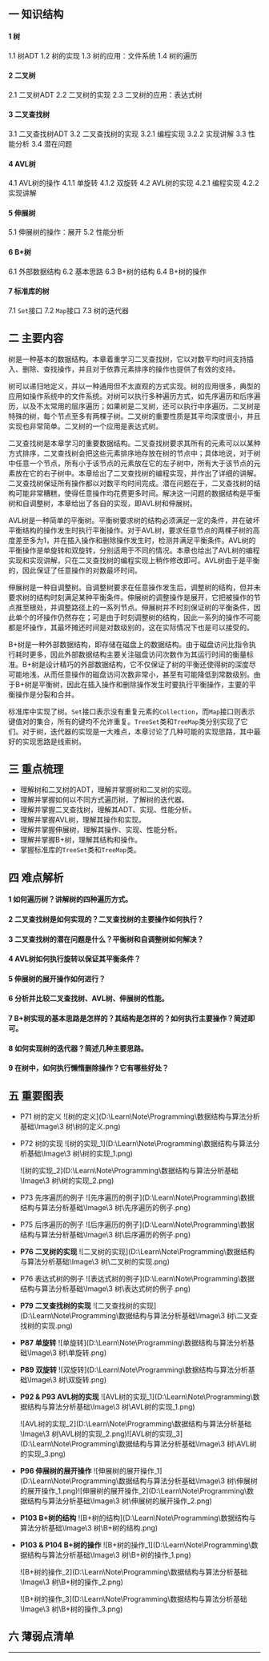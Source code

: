## 一  知识结构

#### 1  树

1.1  树ADT
1.2  树的实现
1.3  树的应用：文件系统
1.4  树的遍历

#### 2  二叉树

2.1  二叉树ADT
2.2  二叉树的实现
2.3  二叉树的应用：表达式树

#### 3  二叉查找树

3.1  二叉查找树ADT
3.2  二叉查找树的实现
	3.2.1  编程实现
	3.2.2  实现讲解
3.3  性能分析
3.4  潜在问题

#### 4  AVL树

4.1  AVL树的操作
	4.1.1  单旋转
	4.1.2  双旋转
4.2  AVL树的实现
	4.2.1  编程实现
	4.2.2  实现讲解

#### 5  伸展树

5.1  伸展树的操作：展开
5.2  性能分析

#### 6  B+树

6.1  外部数据结构
6.2  基本思路
6.3  B+树的结构
6.4  B+树的操作

#### 7  标准库的树

7.1  `Set`接口
7.2  `Map`接口
7.3  树的迭代器

## 二  主要内容

​	树是一种基本的数据结构。本章着重学习二叉查找树，它以对数平均时间支持插入、删除、查找操作，并且对于依靠元素排序的操作也提供了有效的支持。

​	树可以递归地定义，并以一种通用但不太直观的方式实现。树的应用很多，典型的应用如操作系统中的文件系统。对树可以执行多种遍历方式，如先序遍历和后序遍历，以及不太常用的层序遍历；如果树是二叉树，还可以执行中序遍历。
​	二叉树是特殊的树，每个节点至多有两棵子树。二叉树的重要性质是其平均深度很小，并且实现也非常简单。二叉树的一个应用是表达式树。

​	二叉查找树是本章学习的重要数据结构。二叉查找树要求其所有的元素可以以某种方式排序，二叉查找树会把这些元素排序地存放在树的节点中；具体地说，对于树中任意一个节点，所有小于该节点的元素放在它的左子树中，所有大于该节点的元素放在它的右子树中。本章给出了二叉查找树的编程实现，并作出了详细的讲解。
​	二叉查找树保证所有操作都以对数平均时间完成。潜在问题在于，二叉查找树的结构可能非常糟糕，使得任意操作均花费更多时间。解决这一问题的数据结构是平衡树和自调整树，本章给出了各自的实现，即AVL树和伸展树。

​	AVL树是一种简单的平衡树。平衡树要求树的结构必须满足一定的条件，并在破坏平衡结构的操作发生时执行平衡操作。对于AVL树，要求任意节点的两棵子树的高度差至多为1，并在插入操作和删除操作发生时，检测并满足平衡条件。AVL树的平衡操作是单旋转和双旋转，分别适用于不同的情况。本章也给出了AVL树的编程实现和实现讲解，只在二叉查找树的编程实现上稍作修改即可。AVL树由于是平衡的，因此保证了任意操作的对数最坏时间。

​	伸展树是一种自调整树。自调整树要求在任意操作发生后，调整树的结构，但并未要求树的结构时刻满足某种平衡条件。伸展树的调整操作是展开，它把被操作的节点推至根处，并调整路径上的一系列节点。伸展树并不时刻保证树的平衡条件，因此单个的坏操作仍然存在；可是由于时刻调整树的结构，因此一系列的操作不可能都是坏操作，其最坏摊还时间是对数级别的，这在实际情况下也是可以接受的。

​	B+树是一种外部数据结构，即存储在磁盘上的数据结构。由于磁盘访问比指令执行耗时更多，因此外部数据结构主要关注磁盘访问次数作为其运行时间的衡量标准。B+树是设计精巧的外部数据结构，它不仅保证了树的平衡还使得树的深度尽可能地浅，从而任意操作的磁盘访问次数非常小，甚至有可能降低到常数级别。由于B+树是平衡树，因此在插入操作和删除操作发生时要执行平衡操作，主要的平衡操作是分裂和合并。

​	标准库中实现了树。`Set`接口表示没有重复元素的`Collection`，而`Map`接口则表示键值对的集合，所有的键均不允许重复。`TreeSet`类和`TreeMap`类分别实现了它们。对于树，迭代器的实现是一大难点，本章讨论了几种可能的实现思路，其中最好的实现思路是线索树。

## 三  重点梳理

- 理解树和二叉树的ADT，理解并掌握树和二叉树的实现。
- 理解并掌握如何以不同方式遍历树，了解树的迭代器。
- 理解并掌握二叉查找树，理解其ADT、实现、性能分析。
- 理解并掌握AVL树，理解其操作和实现。
- 理解并掌握伸展树，理解其操作、实现、性能分析。
- 理解并掌握B+树，理解其结构和操作。
- 掌握标准库的`TreeSet`类和`TreeMap`类。

## 四  难点解析

#### 1  如何遍历树？讲解树的四种遍历方式。

#### 2  二叉查找树是如何实现的？二叉查找树的主要操作如何执行？

#### 3  二叉查找树的潜在问题是什么？平衡树和自调整树如何解决？

#### 4  AVL树如何执行旋转以保证其平衡条件？

#### 5  伸展树的展开操作如何进行？

#### 6  分析并比较二叉查找树、AVL树、伸展树的性能。

#### 7  B+树实现的基本思路是怎样的？其结构是怎样的？如何执行主要操作？简述即可。

#### 8  如何实现树的迭代器？简述几种主要思路。

#### 9  在树中，如何执行懒惰删除操作？它有哪些好处？

## 五  重要图表

- P71  树的定义
  ![树的定义](D:\Learn\Note\Programming\数据结构与算法分析基础\Image\3 树\树的定义.png)

- P72  树的实现
  ![树的实现_1](D:\Learn\Note\Programming\数据结构与算法分析基础\Image\3 树\树的实现_1.png)

  ![树的实现_2](D:\Learn\Note\Programming\数据结构与算法分析基础\Image\3 树\树的实现_2.png)

- P73  先序遍历的例子
  ![先序遍历的例子](D:\Learn\Note\Programming\数据结构与算法分析基础\Image\3 树\先序遍历的例子.png)

- P75  后序遍历的例子
  ![后序遍历的例子](D:\Learn\Note\Programming\数据结构与算法分析基础\Image\3 树\后序遍历的例子.png)

- **P76  二叉树的实现**
  ![二叉树的实现](D:\Learn\Note\Programming\数据结构与算法分析基础\Image\3 树\二叉树的实现.png)

- P76  表达式树的例子
  ![表达式树的例子](D:\Learn\Note\Programming\数据结构与算法分析基础\Image\3 树\表达式树的例子.png)

- **P79  二叉查找树的实现**
  ![二叉查找树的实现](D:\Learn\Note\Programming\数据结构与算法分析基础\Image\3 树\二叉查找树的实现.png)

- **P87  单旋转**
  ![单旋转](D:\Learn\Note\Programming\数据结构与算法分析基础\Image\3 树\单旋转.png)

- **P89  双旋转**
  ![双旋转](D:\Learn\Note\Programming\数据结构与算法分析基础\Image\3 树\双旋转.png)

- **P92 & P93  AVL树的实现**
  ![AVL树的实现_1](D:\Learn\Note\Programming\数据结构与算法分析基础\Image\3 树\AVL树的实现_1.png)

  ![AVL树的实现_2](D:\Learn\Note\Programming\数据结构与算法分析基础\Image\3 树\AVL树的实现_2.png)![AVL树的实现_3](D:\Learn\Note\Programming\数据结构与算法分析基础\Image\3 树\AVL树的实现_3.png)

- **P96  伸展树的展开操作**
  ![伸展树的展开操作_1](D:\Learn\Note\Programming\数据结构与算法分析基础\Image\3 树\伸展树的展开操作_1.png)![伸展树的展开操作_2](D:\Learn\Note\Programming\数据结构与算法分析基础\Image\3 树\伸展树的展开操作_2.png)

- **P103  B+树的结构**
  ![B+树的结构](D:\Learn\Note\Programming\数据结构与算法分析基础\Image\3 树\B+树的结构.png)

- **P103 & P104  B+树的操作**
  ![B+树的操作_1](D:\Learn\Note\Programming\数据结构与算法分析基础\Image\3 树\B+树的操作_1.png)

  ![B+树的操作_2](D:\Learn\Note\Programming\数据结构与算法分析基础\Image\3 树\B+树的操作_2.png)

  ![B+树的操作_3](D:\Learn\Note\Programming\数据结构与算法分析基础\Image\3 树\B+树的操作_3.png)

## 六  薄弱点清单



------

